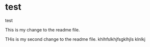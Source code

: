 # test
test

This is my change to the readme file.

THis is my second change to the readme file.
khlhfslkhjfsgklhjls
klnlkj
